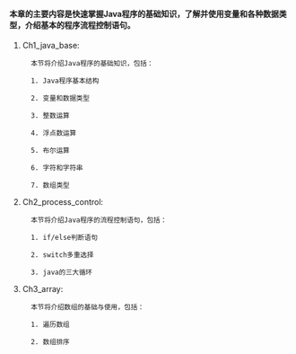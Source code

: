 #### 本章的主要内容是快速掌握Java程序的基础知识，了解并使用变量和各种数据类型，介绍基本的程序流程控制语句。


1. Ch1_java_base:  

         本节将介绍Java程序的基础知识，包括：
         
         1. Java程序基本结构
         
         2. 变量和数据类型
         
         3. 整数运算
         
         4. 浮点数运算
         
         5. 布尔运算
         
         6. 字符和字符串
         
         7. 数组类型

2. Ch2_process_control:

         本节将介绍Java程序的流程控制语句，包括：
         
         1. if/else判断语句
         
         2. switch多重选择
         
         3. java的三大循环

3. Ch3_array:

         本节将介绍数组的基础与使用，包括：
         
         1. 遍历数组
         
         2. 数组排序